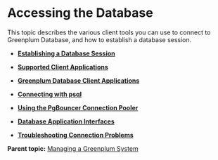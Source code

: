 # Accessing the Database 

This topic describes the various client tools you can use to connect to Greenplum Database, and how to establish a database session.

-   **[Establishing a Database Session](../../access_db/topics/g-establishing-a-database-session.html)**  

-   **[Supported Client Applications](../../access_db/topics/g-supported-client-applications.html)**  

-   **[Greenplum Database Client Applications](../../access_db/topics/g-greenplum-database-client-applications.html)**  

-   **[Connecting with psql](../../access_db/topics/g-connecting-with-psql.html)**  

-   **[Using the PgBouncer Connection Pooler](../../access_db/topics/pgbouncer.html)**  

-   **[Database Application Interfaces](../../access_db/topics/g-database-application-interfaces.html)**  

-   **[Troubleshooting Connection Problems](../../access_db/topics/g-troubleshooting-connection-problems.html)**  


**Parent topic:** [Managing a Greenplum System](../../managing/partII.html)

